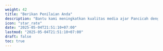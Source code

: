 ```yaml
---
weight: 42
title: "Berikan Penilaian Anda"
description: "Bantu kami meningkatkan kualitas media ajar Pancicah dengan masukan Anda"
icon: "star_rate"
date: "2025-05-04T21:51:10+07:00"
lastmod: "2025-05-04T21:51:10+07:00"
draft: false
toc: true
---
```

